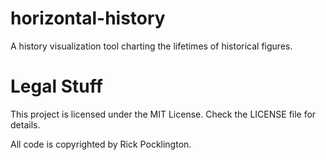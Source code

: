 # horizontal-history
A history visualization tool charting the lifetimes of historical figures.

# Legal Stuff
This project is licensed under the MIT License. Check the LICENSE file for details.

All code is copyrighted by Rick Pocklington.
